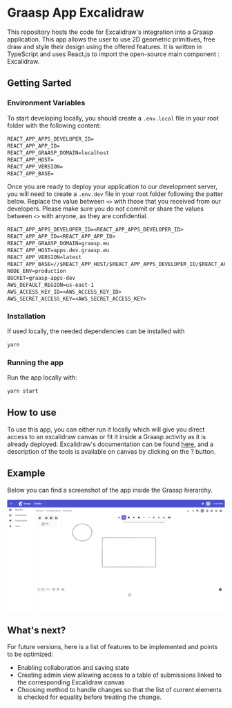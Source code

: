 # Graasp App Excalidraw

This repository hosts the code for Excalidraw's integration into a Graasp application.
This app allows the user to use 2D geometric primitives, free draw and style their design using the offered features.
It is written in TypeScript and uses React.js to import the open-source main component : Excalidraw.
## Getting Sarted
### Environment Variables

To start developing locally, you should create a `.env.local` file in your root folder with the
following content:

```dotenv
REACT_APP_APPS_DEVELOPER_ID=
REACT_APP_APP_ID=
REACT_APP_GRAASP_DOMAIN=localhost
REACT_APP_HOST=
REACT_APP_VERSION=
REACT_APP_BASE=
```

Once you are ready to deploy your application to our development server, you will need to create
a `.env.dev` file in your root folder following the patter below. Replace the value between `<>`
with those that you received from our developers. Please make sure you do not commit or share the
values between `<>` with anyone, as they are confidential.

```dotenv
REACT_APP_APPS_DEVELOPER_ID=<REACT_APP_APPS_DEVELOPER_ID>
REACT_APP_APP_ID=<REACT_APP_APP_ID>
REACT_APP_GRAASP_DOMAIN=graasp.eu
REACT_APP_HOST=apps.dev.graasp.eu
REACT_APP_VERSION=latest
REACT_APP_BASE=//$REACT_APP_HOST/$REACT_APP_APPS_DEVELOPER_ID/$REACT_APP_APP_ID/$REACT_APP_VERSION/
NODE_ENV=production
BUCKET=graasp-apps-dev
AWS_DEFAULT_REGION=us-east-1
AWS_ACCESS_KEY_ID=<AWS_ACCESS_KEY_ID>
AWS_SECRET_ACCESS_KEY=<AWS_SECRET_ACCESS_KEY>
```

### Installation
If used locally, the needed dependencies can be installed with 

```bash
yarn 
```
### Running the app

Run the app locally with:

```bash
yarn start
```

## How to use

To use this app, you can either run it locally which will give you direct access to an excalidraw canvas or fit it inside a Graasp activity as it is already deployed.
Excalidraw's documentation can be found [here](https://github.com/excalidraw/excalidraw#documentation), and a description of the tools is available on canvas by clicking on the ? button.

## Example
Below you can find a screenshot of the app inside the Graasp hierarchy.

![image](AppGraasp.png)

## What's next?

For future versions, here is a list of features to be implemented and points to be optimized:

* Enabling collaboration and saving state
* Creating admin view allowing access to a table of submissions linked to the corresponding Excalidraw canvas
* Choosing method to handle changes so that the list of current elements is checked for equality before treating the change.
